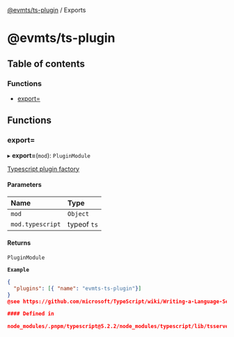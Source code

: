 [@evmts/ts-plugin](/reference/ts-plugin/README.md) / Exports

# @evmts/ts-plugin

## Table of contents

### Functions

- [export&#x3D;](/reference/ts-plugin/modules.md#export&#x3D;)

## Functions

### export&#x3D;

▸ **export=**(`mod`): `PluginModule`

[Typescript plugin factory](https://github.com/microsoft/TypeScript/wiki/Writing-a-Language-Service-Plugin)

#### Parameters

| Name | Type |
| :------ | :------ |
| `mod` | `Object` |
| `mod.typescript` | typeof `ts` |

#### Returns

`PluginModule`

**`Example`**

```json
{
  "plugins": [{ "name": "evmts-ts-plugin"}]
}
@see https://github.com/microsoft/TypeScript/wiki/Writing-a-Language-Service-Plugin#decorator-creation

#### Defined in

node_modules/.pnpm/typescript@5.2.2/node_modules/typescript/lib/tsserverlibrary.d.ts:3243

